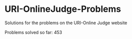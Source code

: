 # URI-OnlineJudge-Problems
Solutions for the problems on the URI-Online Judge website

Problems solved so far: 453
